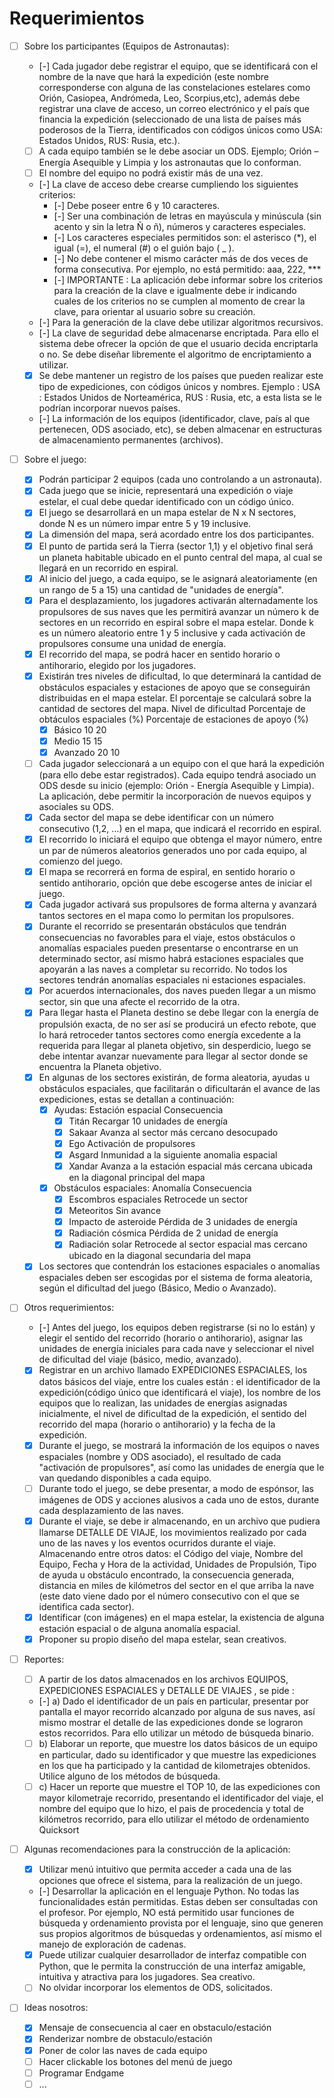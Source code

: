# Requerimientos

- [ ] Sobre los participantes (Equipos de Astronautas):
  - [-] Cada jugador debe registrar el equipo, que se identificará con el nombre de la nave que hará la expedición (este nombre corresponderse con alguna de las constelaciones estelares como Orión, Casiopea, Andrómeda, Leo, Scorpius,etc), además debe registrar una clave de acceso, un correo electrónico y el país que financia la expedición (seleccionado de una lista de países más poderosos de la Tierra, identificados con códigos únicos como USA: Estados Unidos, RUS: Rusia, etc.).
  - [ ] A cada equipo también se le debe asociar un ODS. Ejemplo; Orión – Energía Asequible y Limpia y los astronautas que lo conforman.
  - [ ] El nombre del equipo no podrá existir más de una vez.
  - [-] La clave de acceso debe crearse cumpliendo los siguientes criterios:
    - [-] Debe poseer entre 6 y 10 caracteres.
    - [-] Ser una combinación de letras en mayúscula y minúscula (sin acento y sin la letra Ñ o ñ), números y caracteres especiales.
    - [-] Los caracteres especiales permitidos son: el asterisco (*), el igual (=), el numeral (#) o el guión bajo ( _ ).
    - [-] No debe contener el mismo carácter más de dos veces de forma consecutiva. Por ejemplo, no está permitido: aaa, 222, ***
    - [-] IMPORTANTE : La aplicación debe informar sobre los criterios para la creación de la clave e igualmente debe ir indicando cuales de los criterios no se cumplen al momento de crear la clave, para orientar al usuario sobre su creación.
  - [-] Para la generación de la clave debe utilizar algoritmos recursivos.
  - [-] La clave de seguridad debe almacenarse encriptada. Para ello el sistema debe ofrecer la opción de que el usuario decida encriptarla o no. Se debe diseñar libremente el algoritmo de encriptamiento a utilizar.
  - [x] Se debe mantener un registro de los países que pueden realizar este tipo de expediciones, con códigos únicos y nombres. Ejemplo : USA : Estados Unidos de Norteamérica, RUS : Rusia, etc, a esta lista se le podrían incorporar nuevos países.
  - [-] La información de los equipos (identificador, clave, país al que pertenecen, ODS asociado, etc), se deben almacenar en estructuras de almacenamiento permanentes (archivos).

- [ ] Sobre el juego:
  - [x] Podrán participar 2 equipos (cada uno controlando a un astronauta).
  - [x] Cada juego que se inicie, representará una expedición o viaje estelar, el cual debe quedar identificado con un código único.
  - [x] El juego se desarrollará en un mapa estelar de N x N sectores, donde N es un número impar entre 5 y 19 inclusive.
  - [x] La dimensión del mapa, será acordado entre los dos participantes.
  - [x] El punto de partida será la Tierra (sector 1,1) y el objetivo final será un planeta habitable ubicado en el punto central del mapa, al cual se llegará en un recorrido en espiral.
  - [x] Al inicio del juego, a cada equipo, se le asignará aleatoriamente (en un rango de 5 a 15) una cantidad de "unidades de energía".
  - [x] Para el desplazamiento, los jugadores activarán alternadamente los propulsores de sus naves que les permitirá avanzar un número k de sectores en un recorrido en espiral sobre el mapa estelar. Donde k es un número aleatorio entre 1 y 5 inclusive y cada activación de propulsores consume una unidad de energía.
  - [x] El recorrido del mapa, se podrá hacer en sentido horario o antihorario, elegido por los jugadores.
  - [x] Existirán tres niveles de dificultad, lo que determinará la cantidad de obstáculos espaciales y estaciones de apoyo que se conseguirán distribuidas en el mapa estelar. El porcentaje se calculará sobre la cantidad de sectores del mapa.
      Nivel de dificultad  Porcentaje de obtáculos espaciales (%)   Porcentaje de estaciones de apoyo (%)
    - [x] Básico           10                                       20
    - [x] Medio            15                                       15
    - [x] Avanzado         20                                       10
  - [ ] Cada jugador seleccionará a un equipo con el que hará la expedición (para ello debe estar registrados). Cada equipo tendrá asociado un ODS desde su inicio (ejemplo: Orión - Energía Asequible y Limpia). La aplicación, debe permitir la incorporación de nuevos equipos y asociales su ODS.
  - [x] Cada sector del mapa se debe identificar con un número consecutivo (1,2, …) en el mapa, que indicará el recorrido en espiral.
  - [x] El recorrido lo iniciará el equipo que obtenga el mayor número, entre un par de números aleatorios generados uno por cada equipo, al comienzo del juego.
  - [x] El mapa se recorrerá en forma de espiral, en sentido horario o sentido antihorario, opción que debe escogerse antes de iniciar el juego.
  - [x] Cada jugador activará sus propulsores de forma alterna y avanzará tantos sectores en el mapa como lo permitan los propulsores.
  - [x] Durante el recorrido se presentarán obstáculos que tendrán consecuencias no favorables para el viaje, estos obstáculos o anomalías espaciales pueden presentarse o encontrarse en un determinado sector, así mismo habrá estaciones espaciales que apoyarán a las naves a completar su recorrido. No todos los sectores tendrán anomalías espaciales ni estaciones espaciales.
  - [x] Por acuerdos internacionales, dos naves pueden llegar a un mismo sector, sin que una afecte el recorrido de la otra.
  - [x] Para llegar hasta el Planeta destino se debe llegar con la energía de propulsión exacta, de no ser así se producirá un efecto rebote, que lo hará retroceder tantos sectores como energía excedente a la requerida para llegar al planeta objetivo, sin desperdicio, luego se debe intentar avanzar nuevamente para llegar al sector donde se encuentra la Planeta objetivo.
  - [x] En algunas de los sectores existirán, de forma aleatoria, ayudas u obstáculos espaciales, que facilitarán o dificultarán el avance de las expediciones, estas se detallan a continuación:
    - [x] Ayudas:
        Estación espacial          Consecuencia
      - [x] Titán                  Recargar 10 unidades de energía
      - [x] Sakaar                 Avanza al sector más cercano desocupado
      - [x] Ego                    Activación de propulsores
      - [x] Asgard                 Inmunidad a la siguiente anomalia espacial
      - [x] Xandar                 Avanza a la estación espacial más cercana ubicada en la diagonal principal del mapa
    - [x] Obstáculos espaciales:
        Anomalía                   Consecuencia
      - [x] Escombros espaciales   Retrocede un sector
      - [x] Meteoritos             Sin avance
      - [x] Impacto de asteroide   Pérdida de 3 unidades de energía
      - [x] Radiación cósmica      Pérdida de 2 unidad de energía
      - [x] Radiación solar        Retrocede al sector espacial mas cercano ubicado en la diagonal secundaria del mapa
  - [x] Los sectores que contendrán los estaciones espaciales o anomalías espaciales deben ser escogidas por el sistema de forma aleatoria, según el dificultad del juego (Básico, Medio o Avanzado).

- [ ] Otros requerimientos:
  - [-] Antes del juego, los equipos deben registrarse (si no lo están) y elegir el sentido del recorrido (horario o antihorario), asignar las unidades de energía iniciales para cada nave y seleccionar el nivel de dificultad del viaje (básico, medio, avanzado).
  - [x] Registrar en un archivo llamado EXPEDICIONES ESPACIALES, los datos básicos del viaje, entre los cuales están : el identificador de la expedición(código único que identificará el viaje), los nombre de los equipos que lo realizan, las unidades de energías asignadas inicialmente, el nivel de dificultad de la expedición, el sentido del recorrido del mapa (horario o antihorario) y la fecha de la expedición.
  - [x] Durante el juego, se mostrará la información de los equipos o naves espaciales (nombre y ODS asociado), el resultado de cada "activación de propulsores", así como las unidades de energía que le van quedando disponibles a cada equipo.
  - [ ] Durante todo el juego, se debe presentar, a modo de espónsor, las imágenes de ODS y acciones alusivos a cada uno de estos, durante cada desplazamiento de las naves.
  - [x] Durante el viaje, se debe ir almacenando, en un archivo que pudiera llamarse DETALLE DE VIAJE, los movimientos realizado por cada uno de las naves y los eventos ocurridos durante el viaje. Almacenando entre otros datos: el Código del viaje, Nombre del Equipo, Fecha y Hora de la actividad, Unidades de Propulsión, Tipo de ayuda u obstáculo encontrado, la consecuencia generada, distancia en miles de kilómetros del sector en el que arriba la nave (este dato viene dado por el número consecutivo con el que se identifica cada sector).
  - [x] Identificar (con imágenes) en el mapa estelar, la existencia de alguna estación espacial o de alguna anomalía espacial.
  - [x] Proponer su propio diseño del mapa estelar, sean creativos.

- [ ] Reportes:
  - [ ] A partir de los datos almacenados en los archivos EQUIPOS, EXPEDICIONES ESPACIALES y DETALLE DE VIAJES , se pide :
  - [-] a) Dado el identificador de un país en particular, presentar por pantalla el mayor recorrido alcanzado por alguna de sus naves, así mismo mostrar el detalle de las expediciones donde se lograron estos recorridos. Para ello utilizar un método de búsqueda binario.
  - [ ] b) Elaborar un reporte, que muestre los datos básicos de un equipo en particular, dado su identificador y que muestre las expediciones en los que ha participado y la cantidad de kilometrajes obtenidos. Utilice alguno de los métodos de búsqueda.
  - [ ] c) Hacer un reporte que muestre el TOP 10, de las expediciones con mayor kilometraje recorrido, presentando el identificador del viaje, el nombre del equipo que lo hizo, el pais de procedencia y total de kilómetros recorrido, para ello utilizar el método de ordenamiento Quicksort

- [ ] Algunas recomendaciones para la construcción de la aplicación:
  - [x] Utilizar menú intuitivo que permita acceder a cada una de las opciones que ofrece el sistema, para la realización de un juego.
  - [-] Desarrollar la aplicación en el lenguaje Python. No todas las funcionalidades están permitidas. Estas deben ser consultadas con el profesor. Por ejemplo, NO está permitido usar funciones de búsqueda y ordenamiento provista por el lenguaje, sino que generen sus propios algoritmos de búsquedas y ordenamientos, así mismo el manejo de exploración de cadenas.
  - [x] Puede utilizar cualquier desarrollador de interfaz compatible con Python, que le permita la construcción de una interfaz amigable, intuitiva y atractiva para los jugadores. Sea creativo.
  - [ ] No olvidar incorporar los elementos de ODS, solicitados.

- [ ] Ideas nosotros:
  - [x] Mensaje de consecuencia al caer en obstaculo/estación
  - [x] Renderizar nombre de obstaculo/estación
  - [x] Poner de color las naves de cada equipo
  - [ ] Hacer clickable los botones del menú de juego
  - [ ] Programar Endgame
  - [ ] ...
